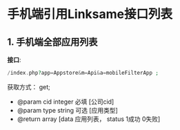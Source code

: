 # 手机端引用Linksame接口列表

## 1. 手机端全部应用列表

   **接口**: 
````php 
/index.php?app=Appstore&m=Api&a=mobileFilterApp ; 
````

   获取方式： get;

  *  @param cid  integer 必填 [公司cid]
  *  @param type  string  可选 [应用类型]
  *  @return array [data 应用列表， status 1成功 0失败]